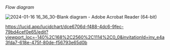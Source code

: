 *Flow diagram*

![2024-01-16 16_36_30-Blank diagram - Adobe Acrobat Reader (64-bit)](https://github.com/saeedniko/Zentraler_Fehlerspeicher/assets/118315460/90439a3c-0b4b-4b17-9634-fa98821be32d)

https://lucid.app/lucidchart/dce6706d-f488-4dc6-9fec-79bd4cef0e65/edit?viewport_loc=-140%2C168%2C2560%2C1114%2C0_0&invitationId=inv_e4a3fda7-618e-475f-80de-f56793e65d0b
